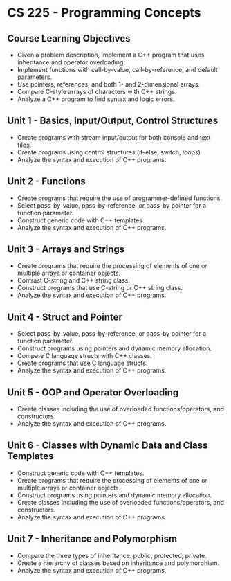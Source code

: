 # CS 225 - Programming Concepts
## Course Learning Objectives
* Given a problem description, implement a C++ program that uses inheritance and operator overloading.
* Implement functions with call-by-value, call-by-reference, and default parameters.
* Use pointers, references, and both 1- and 2-dimensional arrays.
* Compare C-style arrays of characters with C++ strings.
* Analyze a C++ program to find syntax and logic errors.

## Unit 1 - Basics, Input/Output, Control Structures
* Create programs with stream input/output for both console and text files.
* Create programs using control structures (if-else, switch, loops)
* Analyze the syntax and execution of C++ programs.

## Unit 2 - Functions
* Create programs that require the use of programmer-defined functions.
* Select pass-by-value, pass-by-reference, or pass-by pointer for a function parameter.
* Construct generic code with C++ templates.
* Analyze the syntax and execution of C++ programs.

## Unit 3 - Arrays and Strings
* Create programs that require the processing of elements of one or multiple arrays or container objects.
* Contrast C-string and C++ string class.
* Construct programs that use C-string or C++ string class.
* Analyze the syntax and execution of C++ programs.

## Unit 4 - Struct and Pointer
* Select pass-by-value, pass-by-reference, or pass-by pointer for a function parameter.
* Construct programs using pointers and dynamic memory allocation.
* Compare C language structs with C++ classes.
* Create programs that use C language structs.
* Analyze the syntax and execution of C++ programs.

## Unit 5 - OOP and Operator Overloading
* Create classes including the use of overloaded functions/operators, and constructors.
* Analyze the syntax and execution of C++ programs.

## Unit 6 - Classes with Dynamic Data and Class Templates
* Construct generic code with C++ templates.
* Create programs that require the processing of elements of one or multiple arrays or container objects.
* Construct programs using pointers and dynamic memory allocation.
* Create classes including the use of overloaded functions/operators, and constructors.
* Analyze the syntax and execution of C++ programs.

## Unit 7 - Inheritance and Polymorphism
* Compare the three types of inheritance: public, protected, private.
* Create a hierarchy of classes based on inheritance and polymorphism.
* Analyze the syntax and execution of C++ programs.
